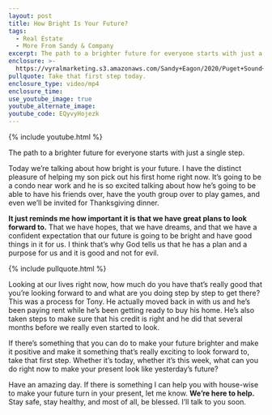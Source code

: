 ```yaml
---
layout: post
title: How Bright Is Your Future?
tags:
  - Real Estate
  - More From Sandy & Company
excerpt: The path to a brighter future for everyone starts with just a single step.
enclosure: >-
  https://vyralmarketing.s3.amazonaws.com/Sandy+Eagon/2020/Puget+Sound+Real+Estate+Agent-+How+Bright+Is+Your+Future_.mp4
pullquote: Take that first step today.
enclosure_type: video/mp4
enclosure_time:
use_youtube_image: true
youtube_alternate_image:
youtube_code: EQyvyHojezk
---
```


{% include youtube.html %}

The path to a brighter future for everyone starts with just a single step.

Today we’re talking about how bright is your future. I have the distinct pleasure of helping my son pick out his first home right now. It’s going to be a condo near work and he is so excited talking about how he’s going to be able to have his friends over, have the youth group over to play games, and even we’ll be invited for Thanksgiving dinner.

**It just reminds me how important it is that we have great plans to look forward to.** That we have hopes, that we have dreams, and that we have a confident expectation that our future is going to be bright and have good things in it for us. I think that’s why God tells us that he has a plan and a purpose for us and it is good and not for evil.

{% include pullquote.html %}

Looking at our lives right now, how much do you have that’s really good that you’re looking forward to and what are you doing step by step to get there? This was a process for Tony. He actually moved back in with us and he’s been paying rent while he’s been getting ready to buy his home. He’s also taken steps to make sure that his credit is right and he did that several months before we really even started to look.&nbsp;

If there’s something that you can do to make your future brighter and make it positive and make it something that’s really exciting to look forward to, take that first step. Whether it’s today, whether it’s this week, what can you do right now to make your present look like yesterday’s future?

Have an amazing day. If there is something I can help you with house-wise to make your future turn in your present, let me know. **We’re here to help.** Stay safe, stay healthy, and most of all, be blessed. I’ll talk to you soon.